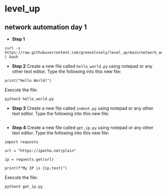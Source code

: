 # level_up

## network automation day 1

- **Step 1**
```
curl -s https://raw.githubusercontent.com/greaselovely/level_up/main/network_automation_day_1/install_python312.sh | bash
```

- **Step 2**
Create a new file called `hello_world.py` using notepad or any other text editor.
Type the following into this new file:
```
print("Hello World!")
```

Execute the file:
```
python3 hello_world.py
```

- **Step 3**
Create a new file called `indent.py` using notepad or any other text editor.
Type the following into this new file:
```

```


- **Step 4**
Create a new file called `get_ip.py` using notepad or any other text editor.
Type the following into this new file:
```
import requests

url = "https://ipecho.net/plain"

ip = requests.get(url)

print(f"My IP is {ip.text}")
```

Execute the file:
```
python3 get_ip.py
```